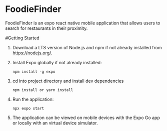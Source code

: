 # FoodieFinder

FoodieFinder is an expo react native mobile application that allows users to search for restaurants in their proximity.  

#Getting Started

1. Download a LTS version of Node.js and npm if not already installed from https://nodejs.org/.

2. Install Expo globally if not already installed:
   ```
   npm install -g expo 
   ```
3. cd into project directory and install dev dependencies
   ```
   npm install or yarn install
   ```
   
4. Run the application:
   ``` 
   npx expo start
   ```
5. The application can be viewed on mobile devices with the Expo Go app or locally with an virtual device simulator.  
